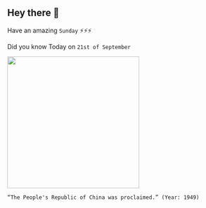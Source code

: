 ## Hey there 👋
Have an amazing `Sunday` ⚡⚡⚡

Did you know Today on `21st of September`
 
 [<img src="https://upload.wikimedia.org/wikipedia/commons/3/3e/PRCFounding.jpg" width="300" />](https://history.state.gov/milestones/1945-1952/chinese-rev#:~:text=On%20October%201%2C%201949%2C%20Chinese,Republic%20of%20China%20(PRC).) 
 ```
“The People's Republic of China was proclaimed.” (Year: 1949)
```
